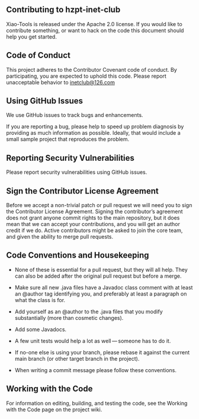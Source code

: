 ## Contributing to hzpt-inet-club
Xiao-Tools is released under the Apache 2.0 license. If you would like to contribute something, or want to hack on the code this document should help you get started.

## Code of Conduct
This project adheres to the Contributor Covenant code of conduct. By participating, you are expected to uphold this code. Please report unacceptable behavior to <inetclub@126.com>

## Using GitHub Issues
We use GitHub issues to track bugs and enhancements. 

If you are reporting a bug, please help to speed up problem diagnosis by providing as much information as possible. Ideally, that would include a small sample project that reproduces the problem.

## Reporting Security Vulnerabilities
Please report security vulnerabilities using GitHub issues.

## Sign the Contributor License Agreement
Before we accept a non-trivial patch or pull request we will need you to sign the Contributor License Agreement. Signing the contributor’s agreement does not grant anyone commit rights to the main repository, but it does mean that we can accept your contributions, and you will get an author credit if we do. Active contributors might be asked to join the core team, and given the ability to merge pull requests.

## Code Conventions and Housekeeping
- None of these is essential for a pull request, but they will all help. They can also be added after the original pull request but before a merge.

- Make sure all new .java files have a Javadoc class comment with at least an @author tag identifying you, and preferably at least a paragraph on what the class is for.

- Add yourself as an @author to the .java files that you modify substantially (more than cosmetic changes).

- Add some Javadocs.

- A few unit tests would help a lot as well — someone has to do it.

- If no-one else is using your branch, please rebase it against the current main branch (or other target branch in the project).

- When writing a commit message please follow these conventions.

## Working with the Code
For information on editing, building, and testing the code, see the Working with the Code page on the project wiki.
